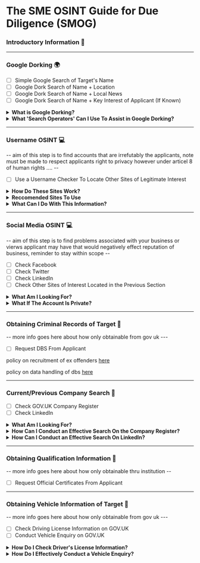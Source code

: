 # The SME OSINT Guide for Due Diligence (SMOG)

### Introductory Information 🌟

____________________________________________________________________________________________________________________

### Google Dorking 🌍

- [ ] Simple Google Search of Target's Name
- [ ] Google Dork Search of Name + Location
- [ ] Google Dork Search of Name + Local News
- [ ] Google Dork Search of Name + Key Interest of Applicant (If Known)

<details>

  <summary><b>What is Google Dorking?</b></summary>

  <br>

  Google Dorking (also known as Google Hacking) is the act of using advanced 'search operators' in the search bar of Google to obtain information that would be otherwise hard to find. 
  
  <br>
  
  By correctly utilising Google Dorking, you can uncover the following information that relates to this stage in the investigation:
  
  - Usernames <--- This is what we want to be looking for as a top priority
  - Personally Identifiable Information
  - Email Addresses
  
  <br>
  
</details>

<details>

<summary><b>What 'Search Operators' Can I Use To Assist in Google Dorking?</b></summary>

</details>

____________________________________________________________________________________________________________________

### Username OSINT 💻

-- aim of this step is to find accounts that are irrefutably the applicants, note must be made to respect applicants right to privacy however under articel 8 of human rights .... --

- [ ] Use a Username Checker To Locate Other Sites of Legitimate Interest

<details>

<summary><b>How Do These Sites Work?</b></summary>

</details>

<details>

<summary><b>Reccomended Sites To Use</b></summary>

</details>

<details>

<summary><b>What Can I Do With This Information?</b></summary>

</details>

____________________________________________________________________________________________________________________

### Social Media OSINT 💻

-- aim of this step is to find problems associated with your business or vierws applicant may have that would negatively effect reputation of business, reminder to stay within scope --

- [ ] Check Facebook
- [ ] Check Twitter
- [ ] Check LinkedIn
- [ ] Check Other Sites of Interest Located in the Previous Section

<details>

<summary><b>What Am I Looking For?</b></summary>

</details>

<details>

<summary><b>What If The Account Is Private?</b></summary>

</details>

____________________________________________________________________________________________________________________

### Obtaining Criminal Records of Target 👮

-- more info goes here about how only obtainable from gov uk ---

- [ ] Request DBS From Applicant

policy on recruitment of ex offenders [here](https://www.gov.uk/government/publications/dbs-sample-policy-on-the-recruitment-of-ex-offenders/sample-policy-on-the-recruitment-of-ex-offenders)

policy on data handling of dbs [here](https://assets.publishing.service.gov.uk/government/uploads/system/uploads/attachment_data/file/474742/Code_of_Practice_for_Disclosure_and_Barring_Service_Nov_15.pdf)
____________________________________________________________________________________________________________________

### Current/Previous Company Search 🏢

- [ ] Check GOV.UK Company Register
- [ ] Check LinkedIn

<details>

<summary><b>What Am I Looking For?</b></summary>

</details>

<details>

<summary><b>How Can I Conduct an Effective Search On the Company Register?</b></summary>

</details>

<details>

<summary><b>How Can I Conduct an Effective Search On LinkedIn?</b></summary>

</details>

____________________________________________________________________________________________________________________

### Obtaining Qualification Information 🏫

-- more info goes here about how only obtainable thru institution --

- [ ] Request Official Certificates From Applicant

____________________________________________________________________________________________________________________

### Obtaining Vehicle Information of Target 🚗

-- more info goes here about how only obtainable from gov uk ---

- [ ] Check Driving License Information on GOV.UK
- [ ] Conduct Vehicle Enquiry on GOV.UK

<details>

  <summary><b>How Do I Check Driver's License Information?</b></summary>

</details>

<details>

  <summary><b>How Do I Effectively Conduct a Vehicle Enquiry?</b></summary>

</details>
